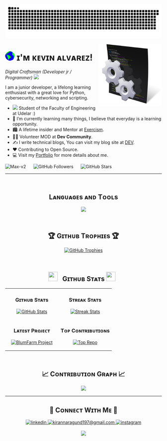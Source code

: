 <!--Banner-->
![Max-v2 Banner Image](https://github.com/Max-v2/Max-v2/blob/main/Img/Banner.svg)

<!--Night Owl image-->
<div>
  <img align="right" width="40%" src="https://github.com/Max-v2/Max-v2/blob/main/Img/Bannner_2.png">
</div>

<!--Header Name-->
# <img src="https://github.com/Max-v2/Max-v2/blob/main/Img/Earth.gif" width="30"/> ɪ'ᴍ ᴋᴇᴠɪɴ ᴀʟᴠᴀʀᴇᴢ! 
*Digital Craftsman (Developer jr / Programmer)* <img src="https://media2.giphy.com/media/QssGEmpkyEOhBCb7e1/giphy.gif?cid=ecf05e47a0n3gi1bfqntqmob8g9aid1oyj2wr3ds3mg700bl&rid=giphy.gif" width ="25">
<br /> 


<!--Start Intro-->               
<p align="left">I am a junior developer, a lifelong learning enthusiast with a great love for Python, cybersecurity, networking and scripting. </p>

- <img src="https://i.giphy.com/media/v1.Y2lkPTc5MGI3NjExMGkyNGFsdzkxNGdwYzNma2hmNzVzbWs5dXZ1ODR4ZWgxdWVucXk2NSZlcD12MV9pbnRlcm5hbF9naWZfYnlfaWQmY3Q9cw/b7qG3o2B8SRYuXVcBZ/giphy.gif" width="30"/> Student of the Faculty of Engineering at Udelar :)
- 🌱 I’m currently learning many things, I believe that everyday is a learning opportunity.
- 🏙 A lifetime insider and Mentor at [Exercism](https://exercism.org/profiles/Max-v2).
- 💁‍♂️ Volunteer MOD at **Dev Community**.
- ✍ I write technical blogs, You can visit my blog site at [DEV](https://dev.to/).
- ❤ Contributing to Open Source.
- 💻 Visit my [Portfolio](https://Max-v2.github.io) for more details about me.
<!--End Intro-->

<!--Profile Count Badge-->
<p align="left">
  <img src="https://komarev.com/ghpvc/?username=Max-v2&label=Profile%20views&color=770677&style=for-the-badge&logo=github" alt="Max-v2" style="padding-right:20px;" />
  <img src="https://img.shields.io/github/followers/Max-v2?label=Followers&color=770677&style=for-the-badge&logo=github" alt="GitHub Followers" style="padding-right:20px;" />
  <img src="https://img.shields.io/github/stars/Max-v2?label=Stars&color=770677&style=for-the-badge&logo=github" alt="GitHub Stars" />
</p>

---
<br />

<!--Languages and Tools Section-->       
<h2 align="center">Lᴀɴɢᴜᴀɢᴇs ᴀɴᴅ Tᴏᴏʟs</h2> 
<p align="center">
<img width="500px"  src="https://skillicons.dev/icons?i=py,java,js,html,css,bash,git,vscode,docker,linux&perline=10"  />
</p>
<br />

<!--Trophies Section-->   
<h2 align="center">🏆 Gɪᴛʜᴜʙ Tʀᴏᴘʜɪᴇs 🏆</h2>
<p align="center">
  <a href="https://github.com/Max-v2">
    <img src="https://github-profile-trophy.vercel.app/?username=Max-v2&row=2&column=6&margin-w=20&margin-h=20&no-bg=true&no-frame=true&title_color=ffffff" alt="GitHub Trophies">
  </a>
</p>
<br />

<!--Github stats Table--> 
<h2 align="center"><img src="https://media.giphy.com/media/iY8CRBdQXODJSCERIr/giphy.gif" width="30" height="30" style="margin-right: 10px;"> Gɪᴛʜᴜʙ Sᴛᴀᴛs <img src="https://media.giphy.com/media/iY8CRBdQXODJSCERIr/giphy.gif" width="30" height="30" style="margin-right: 10px;"></h2>

<table width="100%">
  <tr>
    <td width="50%">
      <h3 align="center"><strong>Gɪᴛʜᴜʙ Sᴛᴀᴛs</strong></h3>
      <p align="center">
        <a href="https://github.com/Max-v2">
          <img align="center" src="https://github-readme-stats.vercel.app/api?username=Max-v2&count_private=true&show_icons=true&theme=nightowl" alt="GitHub Stats" />
        </a>
      </p>
    </td>
    <td width="50%">
      <h3 align="center"><strong>Sᴛʀᴇᴀᴋ Sᴛᴀᴛs</strong></h3>
      <p align="center">
        <a href="https://github.com/Max-v2">
          <img align="center" src="https://streak-stats.demolab.com?user=Max-v2&theme=nightowl" alt="Streak Stats" />
        </a>
      </p>
    </td>
  </tr>
  <tr>
    <td width="50%">
      <h3 align="center"><strong>Lᴀᴛᴇsᴛ Pʀᴏᴊᴇᴄᴛ</strong></h3>
      <p align="center">
        <a href="https://github.com/Max-v2/BlumFarm">
          <img align="center" width="470" src="https://github-readme-stats.vercel.app/api/pin/?username=Max-v2&repo=BlumFarm&theme=nightowl&show_owner=true" alt="BlumFarm Project" />
        </a>
      </p>
    </td>
    <td width="50%">
      <h3 align="center"><strong>Tᴏᴘ Cᴏɴᴛʀɪʙᴜᴛɪᴏɴs</strong></h3>
      <p align="center">
        <a href="https://github.com/Max-v2">
          <img align="center" src="https://github-contributor-stats.vercel.app/api?username=Max-v2&limit=3&theme=nightowl&show_owner=true&combine_all_yearly_contributions=true" alt="Top Repo" />
        </a>
      </p>
    </td>
  </tr>
</table>
<br />

<!--Contribution Graph-->
<h2 align="center">📈 Cᴏɴᴛʀɪʙᴜᴛɪᴏɴ Gʀᴀᴘʜ 📈</h2>
<div align="center">
    <img src="https://github-readme-activity-graph.vercel.app/graph?username=Max-v2&bg_color=011627&color=79d3c3&line=c792ea&point=ffeb95&area=true&hide_border=false" border-radius="15">
</div>

---

<!--Contact Section--> 

<h2 align="center">🤝 Cᴏɴɴᴇᴄᴛ Wɪᴛʜ Mᴇ 🤝 </h2>
<div align="center">
 <a href="https://www.linkedin.com/in/alvarez-kevin/" target="_blank">
<img src=https://img.shields.io/badge/linkedin-%231E77B5.svg?&style=for-the-badge&logo=linkedin&logoColor=white alt=linkedin style="margin-bottom: 5px;" />
</a>
  
<a href="mailto:kalvarez2@hotmail.com" target="_blank">
<img src="https://img.shields.io/badge/Gmail-D14836?style=for-the-badge&logo=gmail&logoColor=white" alt=kirannaragund197@gmail.com mail style="margin-bottom: 5px;" />
</a>

<a href="https://www.instagram.com/Max26.uy/" target="_blank">
<img src="https://img.shields.io/badge/Instagram-E4405F?style=for-the-badge&logo=instagram&logoColor=white" alt=instagram style="margin-bottom: 5px;" />
</a>

<p align="center">
  <img src="https://capsule-render.vercel.app/api?type=waving&color=gradient&height=65&section=footer"/>
</p>
</div>
<br />